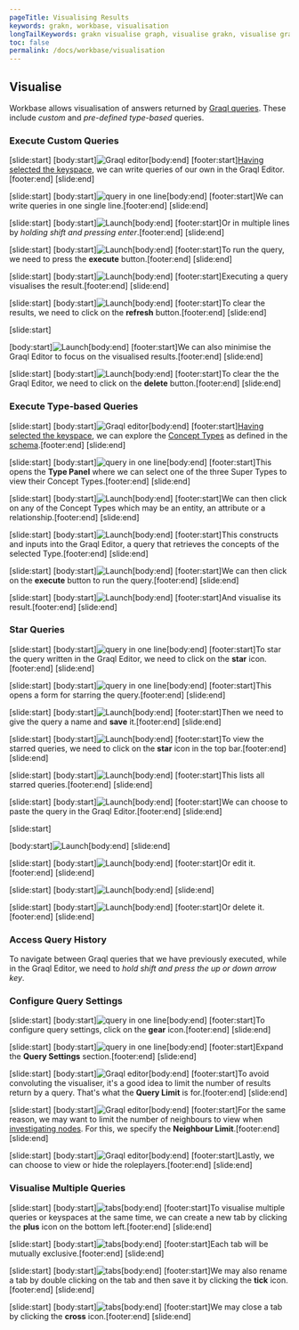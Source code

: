 ```yaml
---
pageTitle: Visualising Results
keywords: grakn, workbase, visualisation
longTailKeywords: grakn visualise graph, visualise grakn, visualise grakn graph, workbase visualisation, grakn visualize graph, visualize grakn, visualize grakn graph, workbase visualization
toc: false
permalink: /docs/workbase/visualisation
---
```


## Visualise
Workbase allows visualisation of answers returned by [Graql queries](/docs/query/overview). These include _custom_ and _pre-defined type-based_ queries.

### Execute Custom Queries
<div class="slideshow">

[slide:start]
[body:start]![Graql editor](/docs/images/workbase/1.1.1/visualise_graql-editor.png)[body:end]
[footer:start][Having selected the keyspace](/docs/workbase/preferences#selecting-a-keyspace), we can write queries of our own in the Graql Editor.[footer:end]
[slide:end]
<!-- -->
[slide:start]
[body:start]![query in one line](/docs/images/workbase/1.1.1/visualise_graql-editor-custom.png)[body:end]
[footer:start]We can write queries in one single line.[footer:end]
[slide:end]
<!-- -->
[slide:start]
[body:start]![Launch](/docs/images/workbase/1.1.1/visualise_graql-editor-multiline.png)[body:end]
[footer:start]Or in multiple lines by _holding shift and pressing enter_.[footer:end]
[slide:end]
<!-- -->
[slide:start]
[body:start]![Launch](/docs/images/workbase/1.1.1/visualise_graql-editor-play.png)[body:end]
[footer:start]To run the query, we need to press the **execute** button.[footer:end]
[slide:end]
<!-- -->
[slide:start]
[body:start]![Launch](/docs/images/workbase/1.1.1/visualise_graql-editor-response.png)[body:end]
[footer:start]Executing a query visualises the result.[footer:end]
[slide:end]
<!-- -->
[slide:start]
[body:start]![Launch](/docs/images/workbase/1.1.1/visualise_graql-editor-clear.png)[body:end]
[footer:start]To clear the results, we need to click on the **refresh** button.[footer:end]
[slide:end]
<!-- -->
[slide:start]

[body:start]![Launch](/docs/images/workbase/1.1.1/visualise_graql-editor-minimise.png)[body:end]
[footer:start]We can also minimise the Graql Editor to focus on the visualised results.[footer:end]
[slide:end]
<!-- -->
[slide:start]
[body:start]![Launch](/docs/images/workbase/1.1.1/visualise_graql-editor-clear-editor.png)[body:end]
[footer:start]To clear the the Graql Editor, we need to click on the **delete** button.[footer:end]
[slide:end]
</div>

### Execute Type-based Queries
<div class="slideshow">

[slide:start]
[body:start]![Graql editor](/docs/images/workbase/1.1.1/visualise_types.png)[body:end]
[footer:start][Having selected the keyspace](/docs/workbase/preferences#selecting-a-keyspace), we can explore the [Concept Types](/docs/schema/concepts) as defined in the [schema](/docs/schema/overview).[footer:end]
[slide:end]
<!-- -->
[slide:start]
[body:start]![query in one line](/docs/images/workbase/1.1.1/visualise_types-opened.png)[body:end]
[footer:start]This opens the **Type Panel** where we can select one of the three Super Types to view their Concept Types.[footer:end]
[slide:end]
<!-- -->
[slide:start]
[body:start]![Launch](/docs/images/workbase/1.1.1/visualise_types-select.png)[body:end]
[footer:start]We can then click on any of the Concept Types which may be an entity, an attribute or a relationship.[footer:end]
[slide:end]
<!-- -->
[slide:start]
[body:start]![Launch](/docs/images/workbase/1.1.1/visualise_types-clicked.png)[body:end]
[footer:start]This constructs and inputs into the Graql Editor, a query that retrieves the concepts of the selected Type.[footer:end]
[slide:end]
<!-- -->
[slide:start]
[body:start]![Launch](/docs/images/workbase/1.1.1/visualise_types-play.png)[body:end]
[footer:start]We can then click on the **execute** button to run the query.[footer:end]
[slide:end]
<!-- -->
[slide:start]
[body:start]![Launch](/docs/images/workbase/1.1.1/visualise_types-response.png)[body:end]
[footer:start]And visualise its result.[footer:end]
[slide:end]

</div>

### Star Queries
<div class="slideshow">

[slide:start]
[body:start]![query in one line](/docs/images/workbase/1.1.1/visualise_star.png)[body:end]
[footer:start]To star the query written in the Graql Editor, we need to click on the **star** icon.[footer:end]
[slide:end]
<!-- -->
[slide:start]
[body:start]![query in one line](/docs/images/workbase/1.1.1/visualise_star-opened.png)[body:end]
[footer:start]This opens a form for starring the query.[footer:end]
[slide:end]
<!-- -->
[slide:start]
[body:start]![Launch](/docs/images/workbase/1.1.1/visualise_star-name.png)[body:end]
[footer:start]Then we need to give the query a name and **save** it.[footer:end]
[slide:end]
<!-- -->
[slide:start]
[body:start]![Launch](/docs/images/workbase/1.1.1/visualise_star-saved-queries-btn.png)[body:end]
[footer:start]To view the starred queries, we need to click on the **star** icon in the top bar.[footer:end]
[slide:end]
<!-- -->
[slide:start]
[body:start]![Launch](/docs/images/workbase/1.1.1/visualise_star-saved-queries.png)[body:end]
[footer:start]This lists all starred queries.[footer:end]
[slide:end]
<!-- -->
[slide:start]
[body:start]![Launch](/docs/images/workbase/1.1.1/visualise_star-use.png)[body:end]
[footer:start]We can choose to paste the query in the Graql Editor.[footer:end]
[slide:end]
<!-- -->
[slide:start]

[body:start]![Launch](/docs/images/workbase/1.1.1/visualise_star-used.png)[body:end]
[slide:end]
<!-- -->
[slide:start]
[body:start]![Launch](/docs/images/workbase/1.1.1/visualise_star-edit.png)[body:end]
[footer:start]Or edit it.[footer:end]
[slide:end]
<!-- -->
[slide:start]
[body:start]![Launch](/docs/images/workbase/1.1.1/visualise_star-editing.png)[body:end]
[slide:end]
<!-- -->
[slide:start]
[body:start]![Launch](/docs/images/workbase/1.1.1/visualise_star-delete.png)[body:end]
[footer:start]Or delete it.[footer:end]
[slide:end]

</div>

### Access Query History
To navigate between Graql queries that we have previously executed, while in the Graql Editor, we need to _hold shift and press the up or down arrow key_.

### Configure Query Settings
<div class="slideshow">

[slide:start]
[body:start]![query in one line](/docs/images/workbase/1.1.1/visualise_query-settings.png)[body:end]
[footer:start]To configure query settings, click on the **gear** icon.[footer:end]
[slide:end]
<!-- -->
[slide:start]
[body:start]![query in one line](/docs/images/workbase/1.1.1/visualise_query-settings-tab.png)[body:end]
[footer:start]Expand the **Query Settings** section.[footer:end]
[slide:end]
<!-- -->
[slide:start]
[body:start]![Graql editor](/docs/images/workbase/1.1.1/visualise_query-settings-query-limit.png)[body:end]
[footer:start]To avoid convoluting the visualiser, it's a good idea to limit the number of results return by a query. That's what the **Query Limit** is for.[footer:end]
[slide:end]
<!-- -->
[slide:start]
[body:start]![Graql editor](/docs/images/workbase/1.1.1/visualise_query-settings-neighbour-limit.png)[body:end]
[footer:start]For the same reason, we may want to limit the number of neighbours to view when [investigating nodes](...). For this, we specify the **Neighbour Limit**.[footer:end]
[slide:end]
<!-- -->
[slide:start]
[body:start]![Graql editor](/docs/images/workbase/1.1.1/visualise_query-settings-roleplayers.png)[body:end]
[footer:start]Lastly, we can choose to view or hide the roleplayers.[footer:end]
[slide:end]

</div>

### Visualise Multiple Queries
<div class="slideshow">

[slide:start]
[body:start]![tabs](/docs/images/workbase/1.1.1/visualise_tabs.png)[body:end]
[footer:start]To visualise multiple queries or keyspaces at the same time, we can create a new tab by clicking the **plus** icon on the bottom left.[footer:end]
[slide:end]

[slide:start]
[body:start]![tabs](/docs/images/workbase/1.1.1/visualise_tabs_new.png)[body:end]
[footer:start]Each tab will be mutually exclusive.[footer:end]
[slide:end]

[slide:start]
[body:start]![tabs](/docs/images/workbase/1.1.1/visualise_tabs_rename.png)[body:end]
[footer:start]We may also rename a tab by double clicking on the tab and then save it by clicking the **tick** icon.[footer:end]
[slide:end]

[slide:start]
[body:start]![tabs](/docs/images/workbase/1.1.1/visualise_tabs_close.png)[body:end]
[footer:start]We may close a tab by clicking the **cross** icon.[footer:end]
[slide:end]

</div>